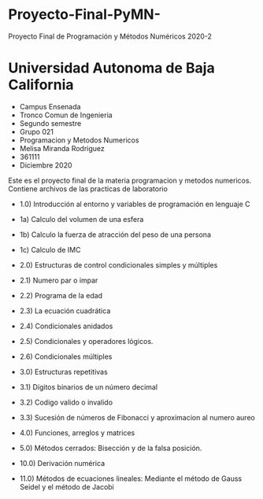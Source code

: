 # Proyecto-Final-PyMN-
Proyecto Final de Programación y Métodos Numéricos 2020-2  
# Universidad Autonoma de Baja California
* Campus Ensenada
* Tronco Comun de Ingenieria
* Segundo semestre
* Grupo 021
* Programacion y Metodos Numericos
* Melisa Miranda Rodriguez
* 361111
* Diciembre 2020

Este es el proyecto final de la materia programacion y metodos numericos.
Contiene archivos de las practicas de laboratorio
* 1.0) Introducción al entorno y variables de programación en lenguaje C 
* 1a) Calculo del volumen de una esfera
* 1b) Calculo la fuerza de atracción del peso de una persona
* 1c) Calculo de IMC

* 2.0) Estructuras de control condicionales simples y múltiples 
* 2.1) Numero par o impar
* 2.2) Programa de la edad
* 2.3) La ecuación cuadrática
* 2.4) Condicionales anidados
* 2.5) Condicionales y operadores lógicos.
* 2.6) Condicionales múltiples

* 3.0) Estructuras repetitivas
* 3.1) Dígitos binarios de un número decimal
* 3.2) Codigo valido o invalido
* 3.3) Sucesión de números de Fibonacci y aproximacion al numero aureo

* 4.0) Funciones, arreglos y matrices

* 5.0) Métodos cerrados:                                                      Bisección y de la falsa posición.

* 10.0) Derivación numérica

* 11.0) Métodos de ecuaciones lineales:                                        Mediante el método de Gauss Seidel y el método de Jacobi
